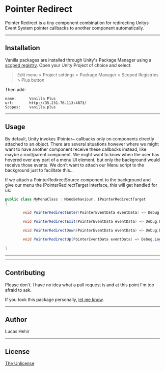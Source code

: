# Pointer Redirect

Pointer Redirect is a tiny component combination for redirecting Unitys Event System pointer callbacks to another component automatically.

---

## Installation

Vanilla packages are installed through Unity's Package Manager using a [scoped registry](https://docs.unity3d.com/Manual/upm-scoped.html). Open your Unity Project of choice and select:

> Edit menu > Project settings > Package Manager > Scoped Registries > Plus button

Then add:


	name:      Vanilla Plus
	url:       http://35.231.76.113:4873/
	Scopes:    vanilla.plus

---

## Usage

By default, Unity invokes IPointer~ callbacks only on components directly attached to an object. There are several situations however where we might want to have another component receive these callbacks instead, like maybe a root/parent component. We might want to know when the user has hovered over any part of a menu UI element, but only the background would receive those events. We don't want to attach our Menu script to the background just to facilitate this...

If we attach a PointerRedirectSource component to the background and give our menu the IPointerRedirectTarget interface, this will get handled for us:

```csharp
public class MyMenuClass : MonoBehaviour, IPointerRedirectTarget
{

        void PointerRedirectEnter(PointerEventData eventData) => Debug.Log("I was hovered over!");

        void PointerRedirectExit(PointerEventData eventData) => Debug.Log("I was hovered away from!");

        void PointerRedirectDown(PointerEventData eventData) => Debug.Log("I was clicked down on!");

        void PointerRedirectUp(PointerEventData eventData) => Debug.Log("I was clicked up from!");

}
```

---


---

## Contributing
Please don't. I have no idea what a pull request is and at this point I'm too afraid to ask.

If you took this package personally, [let me know](mailto:lucas@vanilla.plus).

---

## Author

Lucas Hehir

---

## License
[The Unlicense](https://unlicense.org/)
